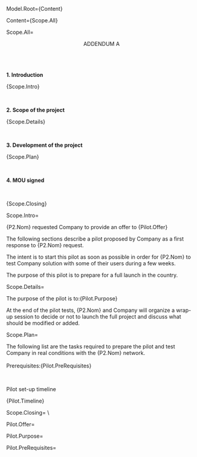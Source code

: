 Model.Root={Content}

Content={Scope.All}

Scope.All=<center>ADDENDUM A</center><br><br><br><p><b>1.  Introduction</b></p><p>{Scope.Intro}</p><br><p><b>2.  Scope of the project</b></p><p>{Scope.Details}</p><br><p><b>3.  Development of the project</b></p><p>{Scope.Plan}</p><br><p><b>4.  MOU signed</b></p><br><p>{Scope.Closing}</p> 

Scope.Intro=<p>{P2.Nom} requested Company to provide an offer to {Pilot.Offer}</P><p>The following sections describe a pilot proposed by Company as a first response to {P2.Nom} request. </p><p>The intent is to start this pilot as soon as possible in order for {P2.Nom} to test Company solution with some of their users during a few weeks. </p><p>The purpose of this pilot is to prepare for a full launch in the country.</p>

Scope.Details=<p>The purpose of the pilot is to:{Pilot.Purpose}<P>At the end of the pilot tests, {P2.Nom} and Company will organize a wrap-up session to decide or not to launch the full project and discuss what should be modified or added.</p>

Scope.Plan=<p>The following list are the tasks required to prepare the pilot and test Company in real conditions with the {P2.Nom} network.<br><br>Prerequisites:{Pilot.PreRequisites}</p><br><p>Pilot set-up timeline</P>{Pilot.Timeline}

Scope.Closing=  \

Pilot.Offer=

Pilot.Purpose=

Pilot.PreRequisites=